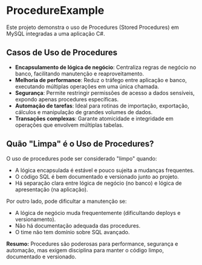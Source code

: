 # ProcedureExample

Este projeto demonstra o uso de Procedures (Stored Procedures) em MySQL integradas a uma aplicação C#.

## Casos de Uso de Procedures

- **Encapsulamento de lógica de negócio**: Centraliza regras de negócio no banco, facilitando manutenção e reaproveitamento.
- **Melhoria de performance**: Reduz o tráfego entre aplicação e banco, executando múltiplas operações em uma única chamada.
- **Segurança**: Permite restringir permissões de acesso a dados sensíveis, expondo apenas procedures específicas.
- **Automação de tarefas**: Ideal para rotinas de importação, exportação, cálculos e manipulação de grandes volumes de dados.
- **Transações complexas**: Garante atomicidade e integridade em operações que envolvem múltiplas tabelas.

## Quão "Limpa" é o Uso de Procedures?

O uso de procedures pode ser considerado "limpo" quando:
- A lógica encapsulada é estável e pouco sujeita a mudanças frequentes.
- O código SQL é bem documentado e versionado junto ao projeto.
- Há separação clara entre lógica de negócio (no banco) e lógica de apresentação (na aplicação).

Por outro lado, pode dificultar a manutenção se:
- A lógica de negócio muda frequentemente (dificultando deploys e versionamento).
- Não há documentação adequada das procedures.
- O time não tem domínio sobre SQL avançado.

**Resumo:** Procedures são poderosas para performance, segurança e automação, mas exigem disciplina para manter o código limpo, documentado e versionado.
